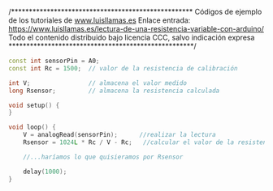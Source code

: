/***************************************************
Códigos de ejemplo de los tutoriales de www.luisllamas.es
Enlace entrada: https://www.luisllamas.es/lectura-de-una-resistencia-variable-con-arduino/
Todo el contenido distribuido bajo licencia CCC, salvo indicación expresa
****************************************************/

```cpp
const int sensorPin = A0;
const int Rc = 1500;  // valor de la resistencia de calibración

int V;				  // almacena el valor medido
long Rsensor;		  // almacena la resistencia calculada

void setup() {
}

void loop() {
	V = analogRead(sensorPin);		//realizar la lectura
	Rsensor = 1024L * Rc / V - Rc;   //calcular el valor de la resistencia

	//...haríamos lo que quisieramos por Rsensor

	delay(1000);
}
```